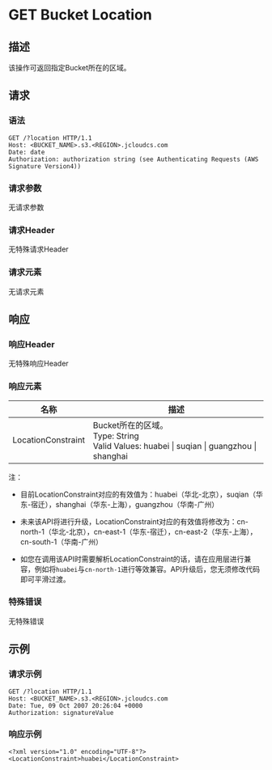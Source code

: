 # GET Bucket Location

## 描述

该操作可返回指定Bucket所在的区域。

## 请求

### 语法

```
GET /?location HTTP/1.1
Host: <BUCKET_NAME>.s3.<REGION>.jcloudcs.com
Date: date
Authorization: authorization string (see Authenticating Requests (AWS Signature Version4))
```

### 请求参数
无请求参数

### 请求Header
无特殊请求Header

### 请求元素
无请求元素

## 响应

### 响应Header
无特殊响应Header

### 响应元素

名称|描述
-|-
LocationConstraint|Bucket所在的区域。<br>Type: String<br>Valid Values: huabei \| suqian \| guangzhou \| shanghai

注：

- 目前LocationConstraint对应的有效值为：huabei（华北-北京），suqian（华东-宿迁），shanghai（华东-上海），guangzhou（华南-广州）

- 未来该API将进行升级，LocationConstraint对应的有效值将修改为：cn-north-1（华北-北京），cn-east-1（华东-宿迁），cn-east-2（华东-上海），cn-south-1（华南-广州）

- 如您在调用该API时需要解析LocationConstraint的话，请在应用层进行兼容，例如将`huabei`与`cn-north-1`进行等效兼容。API升级后，您无须修改代码即可平滑过渡。

### 特殊错误
无特殊错误

## 示例
### 请求示例

```
GET /?location HTTP/1.1
Host: <BUCKET_NAME>.s3.<REGION>.jcloudcs.com
Date: Tue, 09 Oct 2007 20:26:04 +0000
Authorization: signatureValue
```

### 响应示例

```
<?xml version="1.0" encoding="UTF-8"?>
<LocationConstraint>huabei</LocationConstraint>
```
